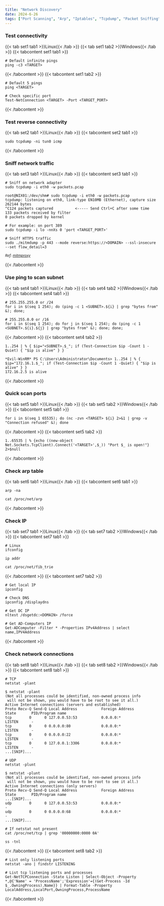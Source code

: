 ```yaml
---
title: "Network Discovery"
date: 2024-6-26
tags: ["Port Scanning", "Arp", "Iptables", "Tcpdump", "Packet Sniffing", "Reconnaissance", "Port", "Network", "Discovery", "Ping"]
---
```


### Test connectivity

{{< tab set1 tab1 >}}Linux{{< /tab >}}
{{< tab set1 tab2 >}}Windows{{< /tab >}}
{{< tabcontent set1 tab1 >}}

```console
# Default infinite pings
ping -c3 <TARGET>
```

{{< /tabcontent >}}
{{< tabcontent set1 tab2 >}}

```console
# Default 5 pings
ping <TARGET>
```

```console
# Check specific port
Test-NetConnection <TARGET> -Port <TARGET_PORT>
```

{{< /tabcontent >}}

### Test reverse connectivity

{{< tab set2 tab1 >}}Linux{{< /tab >}}
{{< tabcontent set2 tab1 >}}

```console
sudo tcpdump -ni tun0 icmp
```

{{< /tabcontent >}}

### Sniff network traffic

{{< tab set3 tab1 >}}Linux{{< /tab >}}
{{< tabcontent set3 tab1 >}}

```console
# Sniff on network adapter
sudo tcpdump -i eth0 -w packets.pcap
```

```console {class="sample-code"}
root@NIX01:/dev/shm# sudo tcpdump -i eth0 -w packets.pcap
tcpdump: listening on eth0, link-type EN10MB (Ethernet), capture size 262144 bytes
^C124 packets captured          <----- Send Ctrl+C after some time
133 packets received by filter
0 packets dropped by kernel
```

```console
# For example: on port 389
sudo tcpdump -i lo -nnXs 0 'port <TARGET_PORT>'
```

```console
# Sniff HTTPS traffic
sudo ./mitmdump -p 443 --mode reverse:https://<DOMAIN> --ssl-insecure --set flow_detail=3
```

<small>*Ref: [mitmproxy](https://mitmproxy.org/)*</small>

{{< /tabcontent >}}

### Use ping to scan subnet

{{< tab set4 tab1 >}}Linux{{< /tab >}}
{{< tab set4 tab2 >}}Windows{{< /tab >}}
{{< tabcontent set4 tab1 >}}

```console
# 255.255.255.0 or /24
for i in $(seq 1 254); do (ping -c 1 <SUBNET>.${i} | grep "bytes from" &); done;
```

```console
# 255.255.0.0 or /16
for i in $(seq 1 254); do for j in $(seq 1 254); do (ping -c 1 <SUBNET>.${i}.${j} | grep "bytes from" &); done; done;
```

{{< /tabcontent >}}
{{< tabcontent set4 tab2 >}}

```console
1..254 | % { $ip="<SUBNET>.$_"; if (Test-Connection $ip -Count 1 -Quiet) { "$ip is alive" } }
```

```console {class="sample-code"}
*Evil-WinRM* PS C:\Users\Administrator\Documents> 1..254 | % { $ip="172.16.1.$_"; if (Test-Connection $ip -Count 1 -Quiet) { "$ip is alive" } }
172.16.2.5 is alive
```

{{< /tabcontent >}}

### Quick scan ports

{{< tab set5 tab1 >}}Linux{{< /tab >}}
{{< tab set5 tab2 >}}Windows{{< /tab >}}
{{< tabcontent set5 tab1 >}}

```console
for i in $(seq 1 65535); do (nc -zvn <TARGET> ${i} 2>&1 | grep -v "Connection refused" &); done
```

{{< /tabcontent >}}
{{< tabcontent set5 tab2 >}}

```console
1..65535 | % {echo ((new-object Net.Sockets.TcpClient).Connect('<TARGET>',$_)) "Port $_ is open!"} 2>$null
```

{{< /tabcontent >}}

### Check arp table

{{< tab set6 tab1 >}}Linux{{< /tab >}}
{{< tabcontent set6 tab1 >}}

```console
arp -na
```

```console
cat /proc/net/arp
```

{{< /tabcontent >}}

### Check IP

{{< tab set7 tab1 >}}Linux{{< /tab >}}
{{< tab set7 tab2 >}}Windows{{< /tab >}}
{{< tabcontent set7 tab1 >}}

```console
# Linux
ifconfig
```

```console
ip addr
```

```console
cat /proc/net/fib_trie
```

{{< /tabcontent >}}
{{< tabcontent set7 tab2 >}}

```console
# Get local IP
ipconfig
```

```console
# Check DNS
ipconfig /displaydns
```

```console
# Get DC IP
nltest /dsgetdc:<DOMAIN> /force
```

```console
# Get AD-Computers IP
Get-ADComputer -Filter * -Properties IPv4Address | select name,IPV4Address
```

{{< /tabcontent >}}

### Check network connections

{{< tab set8 tab1 >}}Linux{{< /tab >}}
{{< tab set8 tab2 >}}Windows{{< /tab >}}
{{< tabcontent set8 tab1 >}}

```console
# TCP
netstat -plant
```

```console {class="sample-code"}
$ netstat -plant
(Not all processes could be identified, non-owned process info                                          
 will not be shown, you would have to be root to see it all.)                                           
Active Internet connections (servers and established)                                                   
Proto Recv-Q Send-Q Local Address           Foreign Address         State       PID/Program name        
tcp        0      0 127.0.0.53:53           0.0.0.0:*               LISTEN      -                       
tcp        0      0 0.0.0.0:80              0.0.0.0:*               LISTEN      -                       
tcp        0      0 0.0.0.0:22              0.0.0.0:*               LISTEN      -                       
tcp        0      0 127.0.0.1:3306          0.0.0.0:*               LISTEN      -
...[SNIP]... 
```

```console
# UDP
netstat -plunt
```

```console {class="sample-code"}
$ netstat -plunt
(Not all processes could be identified, non-owned process info
 will not be shown, you would have to be root to see it all.)
Active Internet connections (only servers)
Proto Recv-Q Send-Q Local Address           Foreign Address         State       PID/Program name    
...[SNIP]...                  
udp        0      0 127.0.0.53:53           0.0.0.0:*                           -                   
udp        0      0 0.0.0.0:68              0.0.0.0:*                           - 
...[SNIP]... 
```

```console
# If netstat not present
cat /proc/net/tcp | grep '00000000:0000 0A'
```

```console
ss -tnl
```

{{< /tabcontent >}}
{{< tabcontent set8 tab2 >}}

```console
# List only listening ports
netstat -ano | findstr LISTENING
```

```console
# List tcp listening ports and processes
Get-NetTCPConnection -State Listen | Select-Object -Property *,@{'Name' = 'ProcessName';'Expression'={(Get-Process -Id $_.OwningProcess).Name}} | Format-Table -Property LocalAddress,LocalPort,OwningProcess,ProcessName
```

{{< /tabcontent >}}
